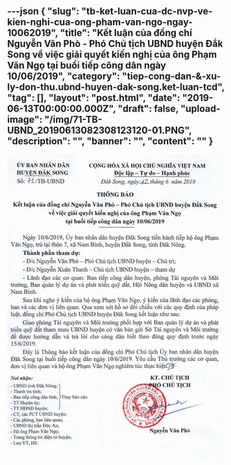 ---json
{
    "slug": "tb-ket-luan-cua-dc-nvp-ve-kien-nghi-cua-ong-pham-van-ngo-ngay-10062019",
    "title": "Kết luận của đồng chí Nguyễn Văn Phò - Phó Chủ tịch UBND huyện Đắk Song về việc giải quyết kiến nghị của ông Phạm Văn Ngọ tại buổi tiếp công dân ngày 10/06/2019",
    "category": "tiep-cong-dan-&-xu-ly-don-thu.ubnd-huyen-dak-song.ket-luan-tcd",
    "tag": [],
    "layout": "post.html",
    "date": "2019-06-13T00:00:00.000Z",
    "draft": false,
    "upload-image": "/img/71-TB-UBND_20190613082308123120-01.PNG",
    "description": "",
    "banner": "",
    "__content__": ""
}
---
<p><img alt="" src="/img/71-TB-UBND_20190613082308123120-01.PNG" /></p>
